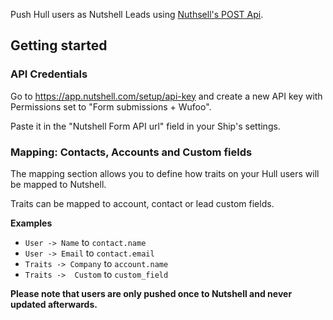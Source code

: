 Push Hull users as Nutshell Leads using [Nuthsell's POST Api](https://www.nutshell.com/api/http-post-api.html).

## Getting started

### API Credentials

Go to https://app.nutshell.com/setup/api-key and create a new API key with Permissions set to "Form submissions + Wufoo".

Paste it in the "Nutshell Form API url" field in your Ship's settings.

### Mapping: Contacts, Accounts and Custom fields

The mapping section allows you to define how traits on your Hull users will be mapped to Nutshell.

Traits can be mapped to account, contact or lead custom fields. 

**Examples**

- `User -> Name` to `contact.name`
- `User -> Email` to `contact.email`
- `Traits -> Company` to `account.name`
- `Traits ->  Custom` to `custom_field`


__Please note that users are only pushed once to Nutshell and never updated afterwards.__
